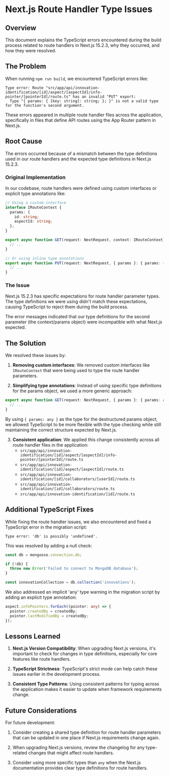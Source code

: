 # Next.js Route Handler Type Issues

## Overview

This document explains the TypeScript errors encountered during the build process related to route handlers in Next.js 15.2.3, why they occurred, and how they were resolved.

## The Problem

When running `npm run build`, we encountered TypeScript errors like:

```
Type error: Route "src/app/api/innovation-identification/[id]/aspect/[aspectId]/info-pointer/[pointerId]/route.ts" has an invalid "PUT" export:
  Type "{ params: { [key: string]: string; }; }" is not a valid type for the function's second argument.
```

These errors appeared in multiple route handler files across the application, specifically in files that define API routes using the App Router pattern in Next.js.

## Root Cause

The errors occurred because of a mismatch between the type definitions used in our route handlers and the expected type definitions in Next.js 15.2.3.

### Original Implementation

In our codebase, route handlers were defined using custom interfaces or explicit type annotations like:

```typescript
// Using a custom interface
interface IRouteContext {
  params: {
    id: string;
    aspectId: string;
  };
}

export async function GET(request: NextRequest, context: IRouteContext) {
  // ...
}

// Or using inline type annotations
export async function PUT(request: NextRequest, { params }: { params: { id: string; aspectId: string; pointerId: string } }) {
  // ...
}
```

### The Issue

Next.js 15.2.3 has specific expectations for route handler parameter types. The type definitions we were using didn't match these expectations, causing TypeScript to reject them during the build process.

The error messages indicated that our type definitions for the second parameter (the context/params object) were incompatible with what Next.js expected.

## The Solution

We resolved these issues by:

1. **Removing custom interfaces**: We removed custom interfaces like `IRouteContext` that were being used to type the route handler parameters.

2. **Simplifying type annotations**: Instead of using specific type definitions for the params object, we used a more generic approach:

```typescript
export async function GET(request: NextRequest, { params }: { params: any }) {
  // ...
}
```

By using `{ params: any }` as the type for the destructured params object, we allowed TypeScript to be more flexible with the type checking while still maintaining the correct structure expected by Next.js.

3. **Consistent application**: We applied this change consistently across all route handler files in the application:
   - `src/app/api/innovation-identification/[id]/aspect/[aspectId]/info-pointer/[pointerId]/route.ts`
   - `src/app/api/innovation-identification/[id]/aspect/[aspectId]/route.ts`
   - `src/app/api/innovation-identification/[id]/collaborators/[userId]/route.ts`
   - `src/app/api/innovation-identification/[id]/collaborators/route.ts`
   - `src/app/api/innovation-identification/[id]/route.ts`

## Additional TypeScript Fixes

While fixing the route handler issues, we also encountered and fixed a TypeScript error in the migration script:

```
Type error: 'db' is possibly 'undefined'.
```

This was resolved by adding a null check:

```typescript
const db = mongoose.connection.db;

if (!db) {
  throw new Error('Failed to connect to MongoDB database');
}

const innovationCollection = db.collection('innovations');
```

We also addressed an implicit 'any' type warning in the migration script by adding an explicit type annotation:

```typescript
aspect.infoPointers.forEach((pointer: any) => {
  pointer.createdBy = createdBy;
  pointer.lastModifiedBy = createdBy;
});
```

## Lessons Learned

1. **Next.js Version Compatibility**: When upgrading Next.js versions, it's important to check for changes in type definitions, especially for core features like route handlers.

2. **TypeScript Strictness**: TypeScript's strict mode can help catch these issues earlier in the development process.

3. **Consistent Type Patterns**: Using consistent patterns for typing across the application makes it easier to update when framework requirements change.

## Future Considerations

For future development:

1. Consider creating a shared type definition for route handler parameters that can be updated in one place if Next.js requirements change again.

2. When upgrading Next.js versions, review the changelog for any type-related changes that might affect route handlers.

3. Consider using more specific types than `any` when the Next.js documentation provides clear type definitions for route handlers.

